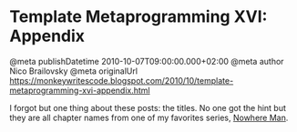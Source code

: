 # Template Metaprogramming XVI: Appendix

@meta publishDatetime 2010-10-07T09:00:00.000+02:00
@meta author Nico Brailovsky
@meta originalUrl https://monkeywritescode.blogspot.com/2010/10/template-metaprogramming-xvi-appendix.html

I forgot but one thing about these posts: the titles. No one got the hint but they are all chapter names from one of my favorites series, [Nowhere Man](http://en.wikipedia.org/wiki/Nowhere_Man_%28TV_series%29).

